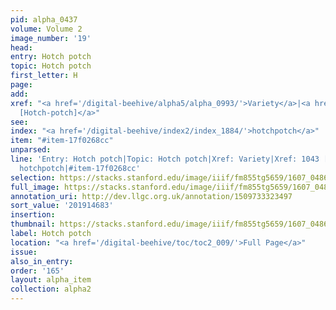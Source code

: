 ```yaml
---
pid: alpha_0437
volume: Volume 2
image_number: '19'
head:
entry: Hotch potch
topic: Hotch potch
first_letter: H
page:
add:
xref: "<a href='/digital-beehive/alpha5/alpha_0993/'>Variety</a>|<a href='/digital-beehive/num5/num_1397/'>1043
  [Hotch-potch]</a>"
see:
index: "<a href='/digital-beehive/index2/index_1884/'>hotchpotch</a>"
item: "#item-17f0268cc"
unparsed:
line: 'Entry: Hotch potch|Topic: Hotch potch|Xref: Variety|Xref: 1043 [Hotch-potch]|Index:
  hotchpotch|#item-17f0268cc'
selection: https://stacks.stanford.edu/image/iiif/fm855tg5659/1607_0486/357,4683,3004,344/full/0/default.jpg
full_image: https://stacks.stanford.edu/image/iiif/fm855tg5659/1607_0486/full/full/0/default.jpg
annotation_uri: http://dev.llgc.org.uk/annotation/1509733323497
sort_value: '201914683'
insertion:
thumbnail: https://stacks.stanford.edu/image/iiif/fm855tg5659/1607_0486/357,4683,600,180/250,/0/default.jpg
label: Hotch potch
location: "<a href='/digital-beehive/toc/toc2_009/'>Full Page</a>"
issue:
also_in_entry:
order: '165'
layout: alpha_item
collection: alpha2
---
```

